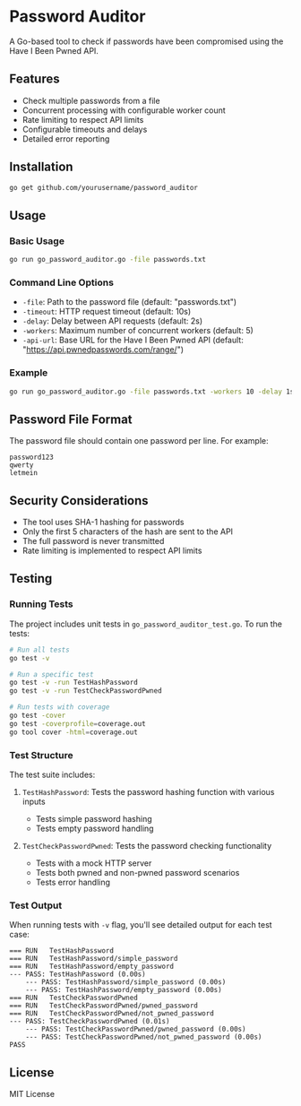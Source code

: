 # Password Auditor

A Go-based tool to check if passwords have been compromised using the Have I Been Pwned API.

## Features

- Check multiple passwords from a file
- Concurrent processing with configurable worker count
- Rate limiting to respect API limits
- Configurable timeouts and delays
- Detailed error reporting

## Installation

```bash
go get github.com/yourusername/password_auditor
```

## Usage

### Basic Usage

```bash
go run go_password_auditor.go -file passwords.txt
```

### Command Line Options

- `-file`: Path to the password file (default: "passwords.txt")
- `-timeout`: HTTP request timeout (default: 10s)
- `-delay`: Delay between API requests (default: 2s)
- `-workers`: Maximum number of concurrent workers (default: 5)
- `-api-url`: Base URL for the Have I Been Pwned API (default: "https://api.pwnedpasswords.com/range/")

### Example

```bash
go run go_password_auditor.go -file passwords.txt -workers 10 -delay 1s
```

## Password File Format

The password file should contain one password per line. For example:

```
password123
qwerty
letmein
```

## Security Considerations

- The tool uses SHA-1 hashing for passwords
- Only the first 5 characters of the hash are sent to the API
- The full password is never transmitted
- Rate limiting is implemented to respect API limits

## Testing

### Running Tests

The project includes unit tests in `go_password_auditor_test.go`. To run the tests:

```bash
# Run all tests
go test -v

# Run a specific test
go test -v -run TestHashPassword
go test -v -run TestCheckPasswordPwned

# Run tests with coverage
go test -cover
go test -coverprofile=coverage.out
go tool cover -html=coverage.out
```

### Test Structure

The test suite includes:

1. `TestHashPassword`: Tests the password hashing function with various inputs
   - Tests simple password hashing
   - Tests empty password handling

2. `TestCheckPasswordPwned`: Tests the password checking functionality
   - Tests with a mock HTTP server
   - Tests both pwned and non-pwned password scenarios
   - Tests error handling

### Test Output

When running tests with `-v` flag, you'll see detailed output for each test case:

```
=== RUN   TestHashPassword
=== RUN   TestHashPassword/simple_password
=== RUN   TestHashPassword/empty_password
--- PASS: TestHashPassword (0.00s)
    --- PASS: TestHashPassword/simple_password (0.00s)
    --- PASS: TestHashPassword/empty_password (0.00s)
=== RUN   TestCheckPasswordPwned
=== RUN   TestCheckPasswordPwned/pwned_password
=== RUN   TestCheckPasswordPwned/not_pwned_password
--- PASS: TestCheckPasswordPwned (0.01s)
    --- PASS: TestCheckPasswordPwned/pwned_password (0.00s)
    --- PASS: TestCheckPasswordPwned/not_pwned_password (0.00s)
PASS
```

## License

MIT License

